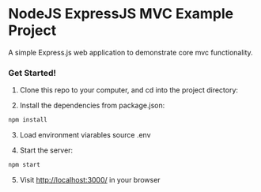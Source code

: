 # NodeJS ExpressJS MVC Example Project
A simple Express.js web application to demonstrate core mvc functionality.

### Get Started!

1. Clone this repo to your computer, and cd into the project directory:

2. Install the dependencies from package.json:

  ```bash
  npm install
  ```

3. Load environment viarables
   source .env

4. Start the server:

  ```bash
  npm start
  ```

5. Visit [http://localhost:3000/](http://localhost:3000/) in your browser



